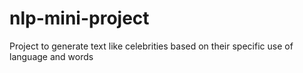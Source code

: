 # nlp-mini-project
Project to generate text like celebrities based on their specific use of language and words
